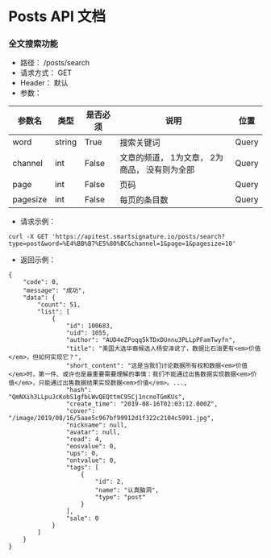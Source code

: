 # Posts API 文档

### 全文搜索功能

- 路径： /posts/search
- 请求方式： GET
- Header： 默认
- 参数：
  
| 参数名 | 类型 | 是否必须 | 说明 | 位置 |
|---|---|---|---|---|
| word | string | True | 搜索关键词 | Query |
| channel | int | False | 文章的频道， 1为文章， 2为商品， 没有则为全部 | Query |
| page | int | False | 页码 | Query |
| pagesize | int | False | 每页的条目数 | Query |

- 请求示例：

```
curl -X GET 'https://apitest.smartsignature.io/posts/search?type=post&word=%E4%BB%B7%E5%80%BC&channel=1&page=1&pagesize=10'
```

- 返回示例：
```
{
    "code": 0,
    "message": "成功",
    "data": {
        "count": 51,
        "list": [
            {
                "id": 100683,
                "uid": 1055,
                "author": "AUD4eZPoqq5kTDxDUnnu3PLLpPFamTwyfn",
                "title": "美国大选华裔候选人杨安泽说了，数据比石油更有<em>价值</em>，但如何实现它？",
                "short_content": "这是当我们讨论数据所有权和数据<em>价值</em>时，第一件、或许也是最重要需要理解的事情：我们不能通过出售数据实现数据<em>价值</em>，只能通过出售数据结果实现数据<em>价值</em>。...,
                "hash": "QmNXih3LLpuJcKobS1gfbLWvQEQttmC95Cj1ncnoTGmKUs",
                "create_time": "2019-08-16T02:03:12.000Z",
                "cover": "/image/2019/08/16/5aae5c967bf99912d1f322c2104c5991.jpg",
                "nickname": null,
                "avatar": null,
                "read": 4,
                "eosvalue": 0,
                "ups": 0,
                "ontvalue": 0,
                "tags": [
                    {
                        "id": 2,
                        "name": "认真脑洞",
                        "type": "post"
                    }
                ],
                "sale": 0
            }
        ]
    }
}
```

